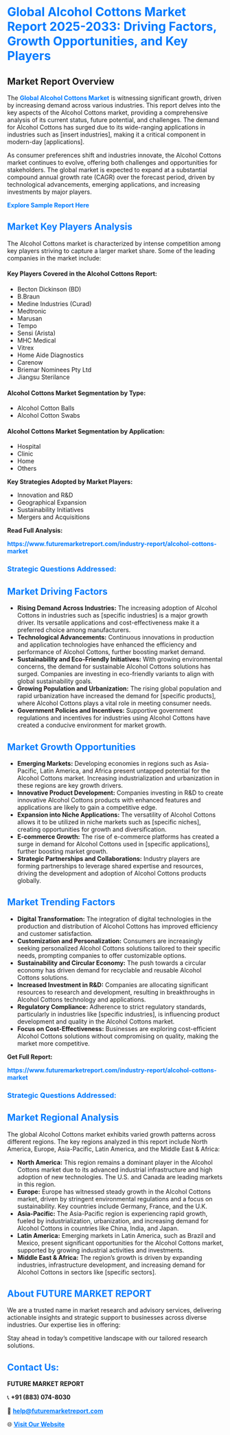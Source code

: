 <h1 style="color: #007BFF;">Global Alcohol Cottons Market Report 2025-2033: Driving Factors, Growth Opportunities, and Key Players</h1>

<section id="overview">
<h2>Market Report Overview</h2>
<p>The <a href="https://www.futuremarketreport.com/industry-report/alcohol-cottons-market" style="color: #007BFF; text-decoration: none;"><strong>Global Alcohol Cottons Market</strong></a> is witnessing significant growth, driven by increasing demand across various industries. This report delves into the key aspects of the Alcohol Cottons market, providing a comprehensive analysis of its current status, future potential, and challenges. The demand for Alcohol Cottons has surged due to its wide-ranging applications in industries such as [insert industries], making it a critical component in modern-day [applications].</p>
<p>As consumer preferences shift and industries innovate, the Alcohol Cottons market continues to evolve, offering both challenges and opportunities for stakeholders. The global market is expected to expand at a substantial compound annual growth rate (CAGR) over the forecast period, driven by technological advancements, emerging applications, and increasing investments by major players.</p>
</section>

<section id="overview">
<p><a href="https://www.futuremarketreport.com/request-sample/reportId=29126" style="color: #007BFF; text-decoration: none;"><strong>Explore Sample Report Here</strong></a></p>
</section>

<section id="key-players">
<h2 style="color: #007BFF;">Market Key Players Analysis</h2>
<p>The Alcohol Cottons market is characterized by intense competition among key players striving to capture a larger market share. Some of the leading companies in the market include:</p>
<h4>Key Players Covered in the Alcohol Cottons Report:</h4>
<ul><li>Becton Dickinson (BD)</li><li>B.Braun</li><li>Medine Industries (Curad)</li><li>Medtronic</li><li>Marusan</li><li>Tempo</li><li>Sensi (Arista)</li><li>MHC Medical</li><li>Vitrex</li><li>Home Aide Diagnostics</li><li>Carenow</li><li>Briemar Nominees Pty Ltd</li><li>Jiangsu Sterilance</li></ul>
<h4>Alcohol Cottons Market Segmentation by Type:</h4>
<ul><li>Alcohol Cotton Balls</li><li>Alcohol Cotton Swabs</li></ul>

<h4>Alcohol Cottons Market Segmentation by Application:</h4>
<ul><li>Hospital</li><li>Clinic</li><li>Home</li><li>Others</li></ul>
<p><strong>Key Strategies Adopted by Market Players:</strong></p>
<ul>
<li>Innovation and R&D</li>
<li>Geographical Expansion</li>
<li>Sustainability Initiatives</li>
<li>Mergers and Acquisitions</li>
</ul>
</section>

<section>
<p><strong>Read Full Analysis: </strong></p><a href="https://www.futuremarketreport.com/industry-report/alcohol-cottons-market" style="color: #007BFF; text-decoration: none;"><strong>https://www.futuremarketreport.com/industry-report/alcohol-cottons-market</strong></a>
<h3 style="color: #007BFF;">Strategic Questions Addressed:</h3>
</section>

<section id="driving-factors">
<h2 style="color: #007BFF;">Market Driving Factors</h2>
<ul>
<li><strong>Rising Demand Across Industries:</strong> The increasing adoption of Alcohol Cottons in industries such as [specific industries] is a major growth driver. Its versatile applications and cost-effectiveness make it a preferred choice among manufacturers.</li>
<li><strong>Technological Advancements:</strong> Continuous innovations in production and application technologies have enhanced the efficiency and performance of Alcohol Cottons, further boosting market demand.</li>
<li><strong>Sustainability and Eco-Friendly Initiatives:</strong> With growing environmental concerns, the demand for sustainable Alcohol Cottons solutions has surged. Companies are investing in eco-friendly variants to align with global sustainability goals.</li>
<li><strong>Growing Population and Urbanization:</strong> The rising global population and rapid urbanization have increased the demand for [specific products], where Alcohol Cottons plays a vital role in meeting consumer needs.</li>
<li><strong>Government Policies and Incentives:</strong> Supportive government regulations and incentives for industries using Alcohol Cottons have created a conducive environment for market growth.</li>
</ul>
</section>

<section id="growth-opportunities">
<h2 style="color: #007BFF;">Market Growth Opportunities</h2>
<ul>
<li><strong>Emerging Markets:</strong> Developing economies in regions such as Asia-Pacific, Latin America, and Africa present untapped potential for the Alcohol Cottons market. Increasing industrialization and urbanization in these regions are key growth drivers.</li>
<li><strong>Innovative Product Development:</strong> Companies investing in R&D to create innovative Alcohol Cottons products with enhanced features and applications are likely to gain a competitive edge.</li>
<li><strong>Expansion into Niche Applications:</strong> The versatility of Alcohol Cottons allows it to be utilized in niche markets such as [specific niches], creating opportunities for growth and diversification.</li>
<li><strong>E-commerce Growth:</strong> The rise of e-commerce platforms has created a surge in demand for Alcohol Cottons used in [specific applications], further boosting market growth.</li>
<li><strong>Strategic Partnerships and Collaborations:</strong> Industry players are forming partnerships to leverage shared expertise and resources, driving the development and adoption of Alcohol Cottons products globally.</li>
</ul>
</section>

<section id="trending-factors">
<h2 style="color: #007BFF;">Market Trending Factors</h2>
<ul>
<li><strong>Digital Transformation:</strong> The integration of digital technologies in the production and distribution of Alcohol Cottons has improved efficiency and customer satisfaction.</li>
<li><strong>Customization and Personalization:</strong> Consumers are increasingly seeking personalized Alcohol Cottons solutions tailored to their specific needs, prompting companies to offer customizable options.</li>
<li><strong>Sustainability and Circular Economy:</strong> The push towards a circular economy has driven demand for recyclable and reusable Alcohol Cottons solutions.</li>
<li><strong>Increased Investment in R&D:</strong> Companies are allocating significant resources to research and development, resulting in breakthroughs in Alcohol Cottons technology and applications.</li>
<li><strong>Regulatory Compliance:</strong> Adherence to strict regulatory standards, particularly in industries like [specific industries], is influencing product development and quality in the Alcohol Cottons market.</li>
<li><strong>Focus on Cost-Effectiveness:</strong> Businesses are exploring cost-efficient Alcohol Cottons solutions without compromising on quality, making the market more competitive.</li>
</ul>
</section>

<section>
<p><strong>Get Full Report: </strong></p><a href="https://www.futuremarketreport.com/industry-report/alcohol-cottons-market" style="color: #007BFF; text-decoration: none;"><strong>https://www.futuremarketreport.com/industry-report/alcohol-cottons-market</strong></a>
<h3 style="color: #007BFF;">Strategic Questions Addressed:</h3>
</section>


<section id="regional-analysis">
<h2 style="color: #007BFF;">Market Regional Analysis</h2>
<p>The global Alcohol Cottons market exhibits varied growth patterns across different regions. The key regions analyzed in this report include North America, Europe, Asia-Pacific, Latin America, and the Middle East & Africa:</p>
<ul>
<li><strong>North America:</strong> This region remains a dominant player in the Alcohol Cottons market due to its advanced industrial infrastructure and high adoption of new technologies. The U.S. and Canada are leading markets in this region.</li>
<li><strong>Europe:</strong> Europe has witnessed steady growth in the Alcohol Cottons market, driven by stringent environmental regulations and a focus on sustainability. Key countries include Germany, France, and the U.K.</li>
<li><strong>Asia-Pacific:</strong> The Asia-Pacific region is experiencing rapid growth, fueled by industrialization, urbanization, and increasing demand for Alcohol Cottons in countries like China, India, and Japan.</li>
<li><strong>Latin America:</strong> Emerging markets in Latin America, such as Brazil and Mexico, present significant opportunities for the Alcohol Cottons market, supported by growing industrial activities and investments.</li>
<li><strong>Middle East & Africa:</strong> The region’s growth is driven by expanding industries, infrastructure development, and increasing demand for Alcohol Cottons in sectors like [specific sectors].</li>
</ul>
</section>

<footer>
<h2 style="color: #007BFF;">About FUTURE MARKET REPORT</h2>
<p>We are a trusted name in market research and advisory services, delivering actionable insights and strategic support to businesses across diverse industries. Our expertise lies in offering:</p>

<p>Stay ahead in today’s competitive landscape with our tailored research solutions.</p>

<h2 style="color: #007BFF;">Contact Us:</h2>
<p><strong>FUTURE MARKET REPORT</strong></p>
<p>📞 <strong>+91 (883) 074-8030</strong></p>
<p>📧 <strong><a href="mailto:help@futuremarketreport.com" style="color: #007BFF;">help@futuremarketreport.com</a></strong></p>
<p>🌐 <strong><a href="https://www.futuremarketreport.com/" style="color: #007BFF;">Visit Our Website</a></strong></p>
</footer>